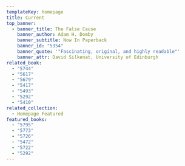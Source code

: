 ```yaml
---
templateKey: homepage
title: Current
top_banner:
  - banner_title: The False Cause
    banner_author: Adam H. Domby
    banner_subtitle: Now In Paperback
    banner_id: "5354"
    banner_quote: '"Fascinating, original, and highly readable"'
    banner_attr: David Silkenat, University of Edinburgh
related_book:
  - "5744"
  - "5617"
  - "5679"
  - "5417"
  - "5493"
  - "5292"
  - "5410"
related_collection:
  - Homepage Featured
featured_books:
  - "5795"
  - "5773"
  - "5726"
  - "5472"
  - "5722"
  - "5292"
---
```

